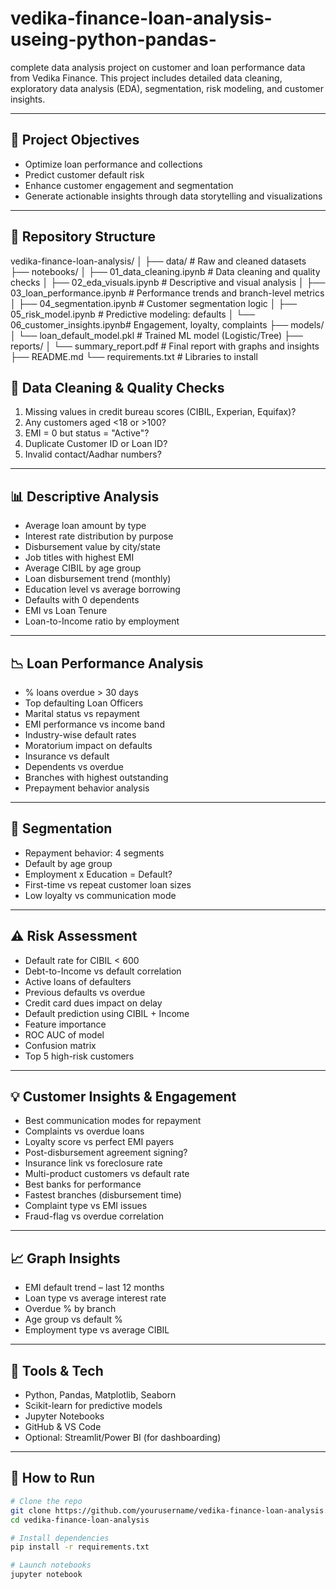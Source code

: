 # vedika-finance-loan-analysis-useing-python-pandas-
 complete data analysis project on customer and loan performance data from Vedika Finance. This project includes detailed data cleaning, exploratory data analysis (EDA), segmentation, risk modeling, and customer insights.


 ---

## 🧠 Project Objectives

- Optimize loan performance and collections
- Predict customer default risk
- Enhance customer engagement and segmentation
- Generate actionable insights through data storytelling and visualizations

---

## 📁 Repository Structure
vedika-finance-loan-analysis/
│
├── data/ # Raw and cleaned datasets
├── notebooks/
│ ├── 01_data_cleaning.ipynb # Data cleaning and quality checks
│ ├── 02_eda_visuals.ipynb # Descriptive and visual analysis
│ ├── 03_loan_performance.ipynb # Performance trends and branch-level metrics
│ ├── 04_segmentation.ipynb # Customer segmentation logic
│ ├── 05_risk_model.ipynb # Predictive modeling: defaults
│ └── 06_customer_insights.ipynb# Engagement, loyalty, complaints
├── models/
│ └── loan_default_model.pkl # Trained ML model (Logistic/Tree)
├── reports/
│ └── summary_report.pdf # Final report with graphs and insights
├── README.md
└── requirements.txt # Libraries to install


## 🔧 Data Cleaning & Quality Checks  

1. Missing values in credit bureau scores (CIBIL, Experian, Equifax)?
2. Any customers aged <18 or >100?
3. EMI = 0 but status = "Active"?
4. Duplicate Customer ID or Loan ID?
5. Invalid contact/Aadhar numbers?

---

## 📊 Descriptive Analysis  

- Average loan amount by type
- Interest rate distribution by purpose
- Disbursement value by city/state
- Job titles with highest EMI
- Average CIBIL by age group
- Loan disbursement trend (monthly)
- Education level vs average borrowing
- Defaults with 0 dependents
- EMI vs Loan Tenure
- Loan-to-Income ratio by employment

---

## 📉 Loan Performance Analysis 

- % loans overdue > 30 days
- Top defaulting Loan Officers
- Marital status vs repayment
- EMI performance vs income band
- Industry-wise default rates
- Moratorium impact on defaults
- Insurance vs default
- Dependents vs overdue
- Branches with highest outstanding
- Prepayment behavior analysis

---

## 👥 Segmentation  

- Repayment behavior: 4 segments
- Default by age group
- Employment x Education = Default?
- First-time vs repeat customer loan sizes
- Low loyalty vs communication mode

---

## ⚠️ Risk Assessment  

- Default rate for CIBIL < 600
- Debt-to-Income vs default correlation
- Active loans of defaulters
- Previous defaults vs overdue
- Credit card dues impact on delay
- Default prediction using CIBIL + Income
- Feature importance
- ROC AUC of model
- Confusion matrix
- Top 5 high-risk customers

---

## 💡 Customer Insights & Engagement  

- Best communication modes for repayment
- Complaints vs overdue loans
- Loyalty score vs perfect EMI payers
- Post-disbursement agreement signing?
- Insurance link vs foreclosure rate
- Multi-product customers vs default rate
- Best banks for performance
- Fastest branches (disbursement time)
- Complaint type vs EMI issues
- Fraud-flag vs overdue correlation

---

## 📈 Graph Insights

- EMI default trend – last 12 months
- Loan type vs average interest rate
- Overdue % by branch
- Age group vs default % 
- Employment type vs average CIBIL

---

## 🧠 Tools & Tech

- Python, Pandas, Matplotlib, Seaborn
- Scikit-learn for predictive models
- Jupyter Notebooks
- GitHub & VS Code
- Optional: Streamlit/Power BI (for dashboarding)

---

## 🧪 How to Run

```bash
# Clone the repo
git clone https://github.com/yourusername/vedika-finance-loan-analysis.git
cd vedika-finance-loan-analysis

# Install dependencies
pip install -r requirements.txt

# Launch notebooks
jupyter notebook
